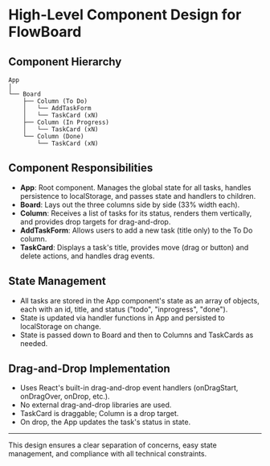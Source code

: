 # High-Level Component Design for FlowBoard

## Component Hierarchy

```
App
│
└── Board
    ├── Column (To Do)
    │   └── AddTaskForm
    │   └── TaskCard (xN)
    ├── Column (In Progress)
    │   └── TaskCard (xN)
    └── Column (Done)
        └── TaskCard (xN)
```

## Component Responsibilities

- **App**: Root component. Manages the global state for all tasks, handles persistence to localStorage, and passes state and handlers to children.
- **Board**: Lays out the three columns side by side (33% width each).
- **Column**: Receives a list of tasks for its status, renders them vertically, and provides drop targets for drag-and-drop.
- **AddTaskForm**: Allows users to add a new task (title only) to the To Do column.
- **TaskCard**: Displays a task's title, provides move (drag or button) and delete actions, and handles drag events.

## State Management
- All tasks are stored in the App component's state as an array of objects, each with an id, title, and status ("todo", "inprogress", "done").
- State is updated via handler functions in App and persisted to localStorage on change.
- State is passed down to Board and then to Columns and TaskCards as needed.

## Drag-and-Drop Implementation
- Uses React's built-in drag-and-drop event handlers (onDragStart, onDragOver, onDrop, etc.).
- No external drag-and-drop libraries are used.
- TaskCard is draggable; Column is a drop target.
- On drop, the App updates the task's status in state.

---

This design ensures a clear separation of concerns, easy state management, and compliance with all technical constraints.
